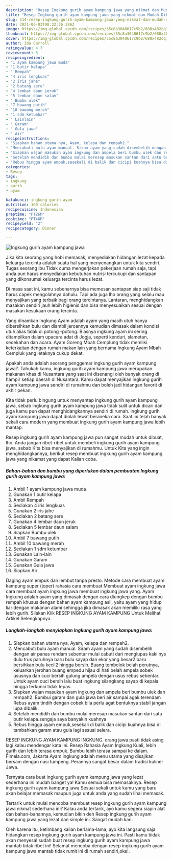 ```yaml
---
description: "Resep Ingkung gurih ayam kampung jawa yang nikmat dan Mudah Dibuat"
title: "Resep Ingkung gurih ayam kampung jawa yang nikmat dan Mudah Dibuat"
slug: 514-resep-ingkung-gurih-ayam-kampung-jawa-yang-nikmat-dan-mudah-dibuat
date: 2021-06-03T08:32:36.286Z
image: https://img-global.cpcdn.com/recipes/35c8a3040617c9b2/680x482cq70/ingkung-gurih-ayam-kampung-jawa-foto-resep-utama.jpg
thumbnail: https://img-global.cpcdn.com/recipes/35c8a3040617c9b2/680x482cq70/ingkung-gurih-ayam-kampung-jawa-foto-resep-utama.jpg
cover: https://img-global.cpcdn.com/recipes/35c8a3040617c9b2/680x482cq70/ingkung-gurih-ayam-kampung-jawa-foto-resep-utama.jpg
author: Ida Carroll
ratingvalue: 4.7
reviewcount: 6
recipeingredient:
- "1 ayam kampung jawa muda"
- "1 butir kelapa"
- " Rempah"
- "4 iris lengkuas"
- "2 iris jahe"
- "2 batang sere"
- "4 lembar daun jeruk"
- "5 lembar daun salam"
- " Bumbu ulek"
- "7 bawang putih"
- "10 bawang merah"
- "1 sdm ketumbar"
- " Lainlain"
- " Garam"
- " Gula jawa"
- " Air"
recipeinstructions:
- "Siapkan bahan utama nya, Ayam, kelapa dan rempah2."
- "Mencabuti bulu ayam manual. Siram ayam yang sudah disembelih dengan air panas rendam sebentar mulai cabuti dari menglupas kaki nys dulu trus paruhnya baru bulu sayap dan ekor yang besar2 baru bersihkan bulu kecil2 hingga bersih. Buang tembolok belah perutnya, keluarkan jerohan buang empedu hijau di hati belah ampela sobek ususnya dan cuci bersih gulung ampela dengan usus rebus sebentar. Untuk ayam cuci bersih lalu buat ingkung silangkang sayap di kepala hingga terkunci tidak lepas."
- "Siapkan wajan masukan ayam ingkung dan ampela beri bumbu ulek dan rempah2. Bumbui garam dan gula jawa beri air sampai agak terendam Rebus ayam tindih dengan cobek bila perlu agat bentuknya stabil jangan lupa dibalik."
- "Setelah mendidih dan bumbu mulai meresap masukan santan dari satu butir kelapa.sengaja saya banyakin kuahnya"
- "Rebus hingga ayam empuk,sesekali di balik dan cicipi kuahnya bisa di tambahkan garam atau gula lagi sesuai selera."
categories:
- Resep
tags:
- ingkung
- gurih
- ayam

katakunci: ingkung gurih ayam 
nutrition: 169 calories
recipecuisine: Indonesian
preptime: "PT26M"
cooktime: "PT46M"
recipeyield: "2"
recipecategory: Dinner

---
```



![Ingkung gurih ayam kampung jawa](https://img-global.cpcdn.com/recipes/35c8a3040617c9b2/680x482cq70/ingkung-gurih-ayam-kampung-jawa-foto-resep-utama.jpg)

Jika kita seorang yang hobi memasak, menyediakan hidangan lezat kepada keluarga tercinta adalah suatu hal yang menyenangkan untuk kita sendiri. Tugas seorang ibu Tidak cuma mengerjakan pekerjaan rumah saja, tapi anda pun harus menyediakan kebutuhan nutrisi tercukupi dan santapan yang dikonsumsi keluarga tercinta harus lezat.

Di masa  saat ini, kamu sebenarnya bisa memesan santapan siap saji tidak harus capek mengolahnya dahulu. Tapi ada juga lho orang yang selalu mau menyajikan yang terbaik bagi orang tercintanya. Lantaran, menghidangkan masakan sendiri jauh lebih higienis dan bisa menyesuaikan sesuai dengan masakan kesukaan orang tercinta. 

Yang dinamkan Ingkung Ayam adalah ayam yang masih utuh hanya dibersihkan bulu dan diambil jeroannya kemudian dimasak dalam kondisi utuh alias tidak di potong -potong. Biasnya ingkung ayam ini sering ditampilkan dalam upacara adat di Jogja, seperti kenduri, slametan, sedekahan dan acara. Ayam Goreng Mbah Cemplung tidak memliki keterkaitan dengan rumah makan lain yang bernama Ingkung Ayam Mbah Cempluk yang letaknya cukup dekat.

Apakah anda adalah seorang penggemar ingkung gurih ayam kampung jawa?. Tahukah kamu, ingkung gurih ayam kampung jawa merupakan makanan khas di Nusantara yang saat ini disenangi oleh banyak orang di hampir setiap daerah di Nusantara. Kamu dapat menyajikan ingkung gurih ayam kampung jawa sendiri di rumahmu dan boleh jadi hidangan favorit di akhir pekan.

Kita tidak perlu bingung untuk menyantap ingkung gurih ayam kampung jawa, sebab ingkung gurih ayam kampung jawa tidak sulit untuk dicari dan juga kamu pun dapat menghidangkannya sendiri di rumah. ingkung gurih ayam kampung jawa dapat diolah lewat beraneka cara. Saat ini telah banyak sekali cara modern yang membuat ingkung gurih ayam kampung jawa lebih mantap.

Resep ingkung gurih ayam kampung jawa pun sangat mudah untuk dibuat, lho. Anda jangan ribet-ribet untuk membeli ingkung gurih ayam kampung jawa, sebab Kita bisa menyajikan di rumahmu. Untuk Kita yang ingin menghidangkannya, berikut resep membuat ingkung gurih ayam kampung jawa yang nikamat yang dapat Kalian coba.

<!--inarticleads1-->

##### Bahan-bahan dan bumbu yang diperlukan dalam pembuatan Ingkung gurih ayam kampung jawa:

1. Ambil 1 ayam kampung jawa muda
1. Gunakan 1 butir kelapa
1. Ambil  Rempah
1. Sediakan 4 iris lengkuas
1. Gunakan 2 iris jahe
1. Sediakan 2 batang sere
1. Gunakan 4 lembar daun jeruk
1. Sediakan 5 lembar daun salam
1. Siapkan  Bumbu ulek
1. Ambil 7 bawang putih
1. Ambil 10 bawang merah
1. Sediakan 1 sdm ketumbar
1. Gunakan  Lain-lain
1. Gunakan  Garam
1. Gunakan  Gula jawa
1. Siapkan  Air


Daging ayam empuk dan lembut tanpa presto. Metode cara membuat ayam kampung super (joper) rahasia cara membuat Membuat ayam ingkung jawa cara membuat ayam ingkung jawa membuat ingkung jawa yang. Ayam Ingkung adalah ayam yang dimasak dengan cara diungkep dengan bumbu rempah khusus dengan bahan ayam kampung asli, yaitu ayam yang hidup liar dengan makanan alami sehingga jika dimasak akan memiliki rasa yang lebih gurih. Silakan Klik RESEP INGKUNG AYAM KAMPUNG Untuk Melihat Artikel Selengkapnya. 

<!--inarticleads2-->

##### Langkah-langkah menyiapkan Ingkung gurih ayam kampung jawa:

1. Siapkan bahan utama nya, Ayam, kelapa dan rempah2.
1. Mencabuti bulu ayam manual. Siram ayam yang sudah disembelih dengan air panas rendam sebentar mulai cabuti dari menglupas kaki nys dulu trus paruhnya baru bulu sayap dan ekor yang besar2 baru bersihkan bulu kecil2 hingga bersih. Buang tembolok belah perutnya, keluarkan jerohan buang empedu hijau di hati belah ampela sobek ususnya dan cuci bersih gulung ampela dengan usus rebus sebentar. Untuk ayam cuci bersih lalu buat ingkung silangkang sayap di kepala hingga terkunci tidak lepas.
1. Siapkan wajan masukan ayam ingkung dan ampela beri bumbu ulek dan rempah2. Bumbui garam dan gula jawa beri air sampai agak terendam Rebus ayam tindih dengan cobek bila perlu agat bentuknya stabil jangan lupa dibalik.
1. Setelah mendidih dan bumbu mulai meresap masukan santan dari satu butir kelapa.sengaja saya banyakin kuahnya
1. Rebus hingga ayam empuk,sesekali di balik dan cicipi kuahnya bisa di tambahkan garam atau gula lagi sesuai selera.


RESEP INGKUNG AYAM KAMPUNG INGKUNG. orang jawa pasti tidak asing lagi kalau mendengar kata ini. Resep Rahasia Ayam Ingkung Kuali, lebih gurih dan lebih terasa empuk. Bumbu lebih terasa sampai ke dalam. Fimela.com, Jakarta Ayam ingkung adalah menu utama yang disajikan bersam dengan nasi tumpeng. Perannya sangat besar dalam tradisi kuliner Jawa. 

Ternyata cara buat ingkung gurih ayam kampung jawa yang lezat sederhana ini mudah banget ya! Kamu semua bisa memasaknya. Resep ingkung gurih ayam kampung jawa Sesuai sekali untuk kamu yang baru akan belajar memasak maupun juga untuk anda yang sudah lihai memasak.

Tertarik untuk mulai mencoba membuat resep ingkung gurih ayam kampung jawa nikmat sederhana ini? Kalau anda tertarik, ayo kamu segera siapin alat dan bahan-bahannya, kemudian bikin deh Resep ingkung gurih ayam kampung jawa yang lezat dan simple ini. Sangat mudah kan. 

Oleh karena itu, ketimbang kalian berlama-lama, ayo kita langsung saja hidangkan resep ingkung gurih ayam kampung jawa ini. Pasti kamu tiidak akan menyesal sudah buat resep ingkung gurih ayam kampung jawa mantab tidak ribet ini! Selamat mencoba dengan resep ingkung gurih ayam kampung jawa mantab tidak rumit ini di rumah sendiri,oke!.

